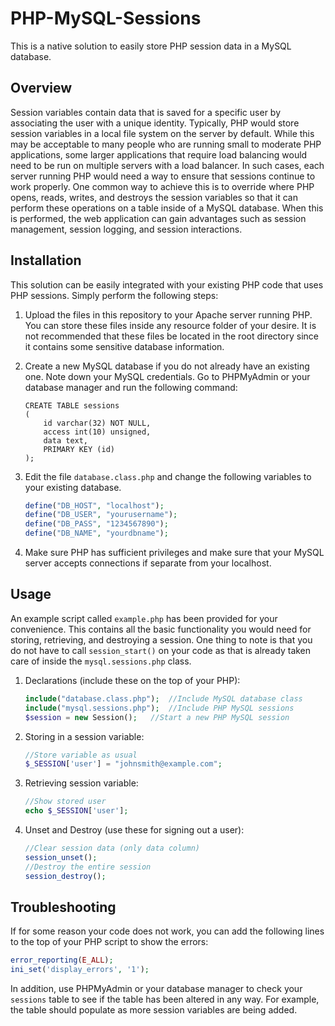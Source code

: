 # PHP-MySQL-Sessions
This is a native solution to easily store PHP session data in a MySQL database.<br />
## Overview ##
Session variables contain data that is saved for a specific user by associating the user with a unique identity. Typically, PHP would store session variables in a local file system on the server by default. While this may be acceptable to many people who are running small to moderate PHP applications, some larger applications that require load balancing would need to be run on multiple servers with a load balancer. In such cases, each server running PHP would need a way to ensure that sessions continue to work properly. One common way to achieve this is to override where PHP opens, reads, writes, and destroys the session variables so that it can perform these operations on a table inside of a MySQL database. When this is performed, the web application can gain advantages such as session management, session logging, and session interactions.
## Installation ##
This solution can be easily integrated with your existing PHP code that uses PHP sessions. Simply perform the following steps:

1. Upload the files in this repository to your Apache server running PHP. You can store these files inside any resource folder of your desire. It is not recommended that these files be located in the root directory since it contains some sensitive database information.

2. Create a new MySQL database if you do not already have an existing one. Note down your MySQL credentials. Go to PHPMyAdmin or your database manager and run the following command:

	```mysql
	CREATE TABLE sessions
	(
		id varchar(32) NOT NULL,
		access int(10) unsigned,
		data text,
		PRIMARY KEY (id)
	);
	```

3. Edit the file `database.class.php` and change the following variables to your existing database. 
	```php
	define("DB_HOST", "localhost");
	define("DB_USER", "yourusername");
	define("DB_PASS", "1234567890");
	define("DB_NAME", "yourdbname");
	```

4. Make sure PHP has sufficient privileges and make sure that your MySQL server accepts connections if separate from your localhost.

## Usage ##
An example script called `example.php` has been provided for your convenience. This contains all the basic functionality you would need for storing, retrieving, and destroying a session. One thing to note is that you do not have to call `session_start()` on your code as that is already taken care of inside the `mysql.sessions.php` class.

1. Declarations (include these on the top of your PHP): 
	```php
	include("database.class.php");	//Include MySQL database class
	include("mysql.sessions.php");	//Include PHP MySQL sessions
	$session = new Session();	//Start a new PHP MySQL session
	```
	
2. Storing in a session variable: 
	```php
	//Store variable as usual
	$_SESSION['user'] = "johnsmith@example.com";
	```
	
3. Retrieving session variable: 
	```php
	//Show stored user
	echo $_SESSION['user'];
	```
	
4. Unset and Destroy (use these for signing out a user): 
	```php
	//Clear session data (only data column)
	session_unset();
	//Destroy the entire session
	session_destroy();
	```

## Troubleshooting ##
If for some reason your code does not work, you can add the following lines to the top of your PHP script to show the errors:
```php
error_reporting(E_ALL);
ini_set('display_errors', '1');
```

In addition, use PHPMyAdmin or your database manager to check your `sessions` table to see if the table has been altered in any way. For example, the table should populate as more session variables are being added.
